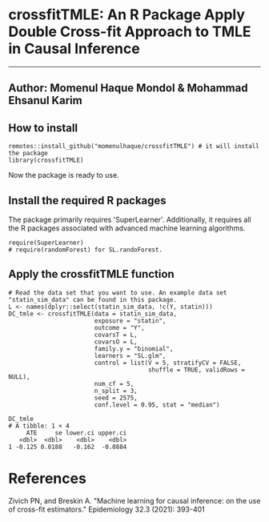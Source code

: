 # crossfitTMLE: An R Package Apply Double Cross-fit Approach to TMLE in Causal Inference 
---
Author: Momenul Haque Mondol & Mohammad Ehsanul Karim
---

## How to install

```{r}
remotes::install_github("momenulhaque/crossfitTMLE") # it will install the package
library(crossfitTMLE) 
```
Now the package is ready to use. 

## Install the required R packages
The package primarily requires 'SuperLearner'. Additionally, it requires all the R packages associated with advanced machine learning algorithms.
```{r}
require(SuperLearner)
# require(randomForest) for SL.randoForest.
```
 
## Apply the crossfitTMLE function
 
```{r}
# Read the data set that you want to use. An example data set "statin_sim_data" can be found in this package.
L <- names(dplyr::select(statin_sim_data, !c(Y, statin)))
DC_tmle <- crossfitTMLE(data = statin_sim_data,
                        exposure = "statin",
                        outcome = "Y",
                        covarsT = L,
                        covarsO = L,
                        family.y = "binomial",
                        learners = "SL.glm",
                        control = list(V = 5, stratifyCV = FALSE,
                                       shuffle = TRUE, validRows = NULL),
                        num_cf = 5,
                        n_split = 3,
                        seed = 2575,
                        conf.level = 0.95, stat = "median")

DC_tmle
# A tibble: 1 × 4
     ATE     se lower.ci upper.ci
   <dbl>  <dbl>    <dbl>    <dbl>
1 -0.125 0.0188   -0.162  -0.0884

```
# References
Zivich PN, and Breskin A. "Machine learning for causal inference: on the use of cross-fit estimators." Epidemiology 32.3 (2021): 393-401
